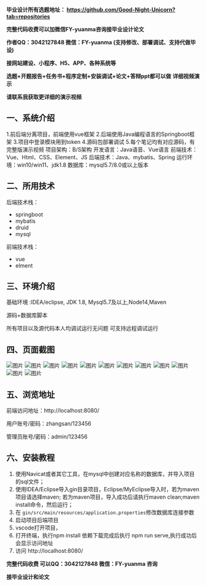 **毕业设计所有选题地址： https://github.com/Good-Night-Unicorn?tab=repositories**

**完整代码收费可以加微信FY-yuanma咨询接毕业设计论文**

**作者QQ：3042127848 微信：FY-yuanma (支持修改、部署调试、支持代做毕设)**

**接网站建设、小程序、H5、APP、各种系统等**

**选题+开题报告+任务书+程序定制+安装调试+论文+答辩ppt都可以做**
**详细视频演示**

**请联系我获取更详细的演示视频**

## 一、系统介绍

1.前后端分离项目，前端使用vue框架
2.后端使用Java编程语言的Springboot框架
3.项目中登录模块用到token
4.源码包部署调试
5.每个笔记均有对应源码，有完整版演示视频
项目架构：B/S架构
开发语言：Java语音、Vue语言
前端技术：Vue、Html、CSS、Element、JS
后端技术：Java、mybatis、Spring
运行环境：win10/win11、jdk1.8
数据库：mysql5.7/8.0或以上版本

## 二、所用技术

后端技术栈：

- springboot
- mybatis
- druid
- mysql

前端技术栈：

- vue
- elment



## 三、环境介绍

基础环境 :IDEA/eclipse, JDK 1.8, Mysql5.7及以上,Node14,Maven

源码+数据库脚本

所有项目以及源代码本人均调试运行无问题 可支持远程调试运行

## 四、页面截图
![图片](https://github.com/user-attachments/assets/083fd867-ed7a-4803-b86b-9a0047854e32)
![图片](https://github.com/user-attachments/assets/03905e23-8948-462b-b876-6c3d67f854aa)
![图片](https://github.com/user-attachments/assets/d41e4b59-0051-41fb-841b-11970df8b33c)
![图片](https://github.com/user-attachments/assets/a5c0bc5f-5f19-4d58-ba70-a7b1d5b869f9)
![图片](https://github.com/user-attachments/assets/e2ad5c64-1660-446a-b615-c128c8f46fb4)
![图片](https://github.com/user-attachments/assets/86bbb449-eca7-44ca-bc23-d262582ea217)
![图片](https://github.com/user-attachments/assets/86278019-7c99-4775-9598-5cf9acf21887)
![图片](https://github.com/user-attachments/assets/d6de23f0-fc8f-44dc-98c8-3a8b1a7170e0)
![图片](https://github.com/user-attachments/assets/5eea1f82-d169-4b29-b850-37062798c134)
![图片](https://github.com/user-attachments/assets/6dbe896f-337c-49f7-9fe4-528be83f6d6b)
![图片](https://github.com/user-attachments/assets/0b479217-c34a-4c79-a172-4af339f52a0e)
![图片](https://github.com/user-attachments/assets/f512b0f6-0f21-40fb-85b3-8d3eef4a6710)


## 五、浏览地址

前端访问地址：http://localhost:8080/

用户账号/密码：zhangsan/123456

管理员账号/密码：admin/123456  

## 六、安装教程

1. 使用Navicat或者其它工具，在mysql中创建对应名称的数据库，并导入项目的sql文件；
2. 使用IDEA/Eclipse导入gin目录项目，Eclipse/MyEclipse导入时，若为maven项目请选择maven;
   若为maven项目，导入成功后请执行maven clean;maven install命令，然后运行；
3. 在 `gin/src/main/resources/application.properties`修改数据库连接参数
4. 启动项目后端项目 
5. vscode打开项目，
6. 打开终端，执行npm install 依赖下载完成后执行 npm run serve,执行成功后会显示访问地址
7. 访问  http://localhost:8080/

**完整代码收费  可以QQ：3042127848 微信：FY-yuanma 咨询**

**接毕业设计和论文**
